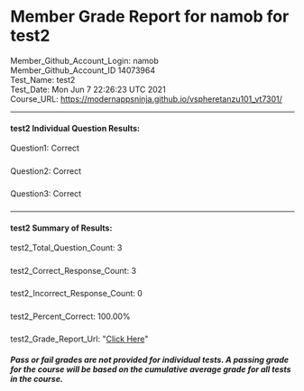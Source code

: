# Member Grade Report for namob for test2  
   
Member_Github_Account_Login: namob  
Member_Github_Account_ID 14073964  
Test_Name: test2  
Test_Date: Mon Jun  7 22:26:23 UTC 2021  
Course_URL: https://modernappsninja.github.io/vspheretanzu101_vt7301/  
   
---  
#### test2 Individual Question Results:  
Question1: Correct  
#####  
Question2: Correct  
#####  
Question3: Correct  
#####  
---  
#### test2 Summary of Results:  
test2_Total_Question_Count: 3  
#####  
test2_Correct_Response_Count: 3  
#####  
test2_Incorrect_Response_Count: 0  
#####  
test2_Percent_Correct: 100.00%  
#####  
test2_Grade_Report_Url: "[Click Here](https://github.com/modernappsninjas/namob/blob/main/static/userdata/courses/vspheretanzu101_vt7301/grade_report.pr824.test2.md)"
##### Pass or fail grades are not provided for individual tests. A passing grade for the course will be based on the cumulative average grade for all tests in the course.  
